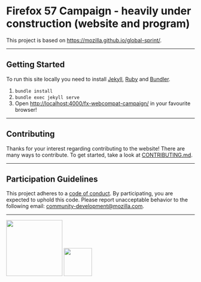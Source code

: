 # Firefox 57 Campaign - heavily under construction (website and program)

This project is based on https://mozilla.github.io/global-sprint/.

----

## Getting Started

To run this site locally you need to install [Jekyll](https://jekyllrb.com/), [Ruby](https://www.ruby-lang.org/en/) and [Bundler](http://bundler.io/).

1. `bundle install`
2. `bundle exec jekyll serve`
3. Open [http://localhost:4000/fx-webcompat-campaign/](http://localhost:4000/fx-webcompat-campaign/) in your favourite browser!

----

## Contributing

Thanks for your interest regarding contributing to the website! There are many ways to contribute. To get started, take a look at [CONTRIBUTING.md](CONTRIBUTING.MD).

----

## Participation Guidelines

This project adheres to a [code of conduct](CODE_OF_CONDUCT.md). By participating, you are expected to uphold this code. Please report unacceptable behavior to the following email: community-development@mozilla.com.

----

<img src="https://www.mozilla.org/media/img/pebbles/moz-wordmark-dark-reverse.2cbc28bb9895.svg" width="150"></img>
<img src="https://orig15.deviantart.net/5b95/f/2016/070/3/b/mit_license_logo_by_excaliburzero-d9ur2lg.png" width="75"></img>
